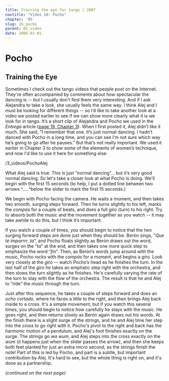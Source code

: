 ```yaml
---
title: Training the eye for tango | 2007
navtitle: "Video 10: Pocho"
chapter: '05'
slug: 26_pocho
parent: 01_video
date: 2006-01-01
---
```


# Pocho

## Training the Eye

Sometimes I check out the tango videos that people post on the Internet. They're often accompanied by comments about how spectacular the dancing is -- but I usually don't find them very interesting. And if I ask Alejandra to take a look, she usually feels the same way. I think Alej and I must be looking for different things -- so I’d like to take another look at a video we posted earlier to see if we can show more clearly what it is we look for in tango. It’s a short clip of Alejandra and Pocho we used in the _Entrega_ article ([page 19, Chapter 3](/03/19_entrega)). When I first posted it, Alej didn’t like it much. She said, “I remember that one. It’s just normal dancing. I hadn’t danced with Pocho in a long time, and you can see I’m not sure which way he’s going to go after he pauses.” But that’s not really important. We used it earlier in Chapter 3 to show some of the elements of women’s technique, and now I'd like to use it here for something else:

/3_videos/PochoAlej


What Alej said is true. This is just “normal dancing”... but it’s very good normal dancing. So let's take a closer look at what Pocho is doing. We'll begin with the first 15 seconds
(to help, I put a dotted line between two arrows   ^.....^below the slider to mark the first 15 seconds.)

We begin with Pocho facing the camera. He waits a moment, and then takes two smooth, surging steps forward. Then he turns slightly to his left, marks the _compás_ for a couple of beats, and does a full _giro_ (turn) to his right. Try to absorb both the music and the movement together as you watch -- it may take awhile to do this, but I think it’s important.

If you watch a couple of times, you should begin to notice that the two surging forward steps are done just when they should be. Berón sings, “_Que te imporrrr..ta_”, and Pocho floats slightly as Berón draws out the word, surges on the “_ta_” at the end, and then takes one more quick step to emphasize the word “_fin_”. Then, as Berón’s words jump around with the music, Pocho rocks with the _compás_ for a moment, and begins a _giro_. Look very closely at the _giro_ -- watch Pocho’s head as he finishes the turn. In the last half of the _giro_ he takes an emphatic step right with the orchestra, and then slows the turn slightly as he finishes. He's carefully varying the rate of the turn to stay with the flow of the orchestra. The result is that he and Alej to “ride” the music through the turn.

Just after this sequence, he takes a couple of steps forward and does an _ocho cortado_, where he faces a little to the right, and then brings Alej back inside to a cross. It's a simple movement, but if you watch this several times, you should begin to notice how carefully he stays with the music. He goes right, and then returns slowly as Berón again draws out his words. At the finish there is a slight surge of the strings, and he and Alej time her step into the cross to go right with it. Pocho's pivot to the right and back has the harmonic motion of a pendulum, and Alej's foot finishes exactly on the surge. The strings go _wa wum_, and Alej steps into the cross exactly on the _wum_ (it happens just when the slider passes the arrow), and then she keeps both feet planted for just an extra micro second, as the strings finish the note! Part of this is led by Pocho, and part is a subtle, but important contribution by Alej. It's hard to see, but the whole thing is right on, and it's done as a partnership.

_(continued on the next page)_

